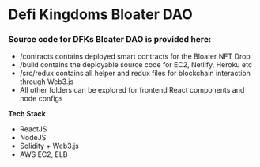 # Defi Kingdoms Bloater DAO

### Source code for DFKs Bloater DAO is provided here:
- /contracts contains deployed smart contracts for the Bloater NFT Drop
- /build contains the deployable source code for EC2, Netlify, Heroku etc
- /src/redux contains all helper and redux files for blockchain interaction through Web3.js
- All other folders can be explored for frontend React components and node configs

**Tech Stack**
* ReactJS
* NodeJS
* Solidity + Web3.js
* AWS EC2, ELB
